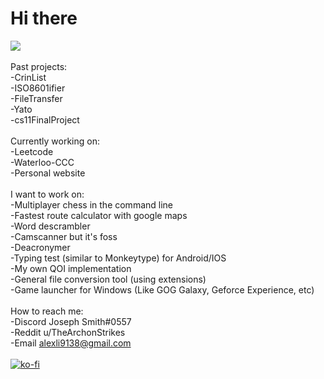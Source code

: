 # Hi there

<!--
**TheArchons/TheArchons** is a ✨ _special_ ✨ repository because its `README.md` (this file) appears on your GitHub profile.

Here are some ideas to get you started:

- 🔭 I’m currently working on ...
- 🌱 I’m currently learning ...
- 👯 I’m looking to collaborate on ...
- 🤔 I’m looking for help with ...
- 💬 Ask me about ...
- 📫 How to reach me: ...
- 😄 Pronouns: ...
- ⚡ Fun fact: ...
-->

<img src="https://skillicons.dev/icons?i=cpp,py,rust,git,github,vscode,bash,powershell,aws,js,html,css" />\
\
Past projects: \
-CrinList \
-ISO8601ifier \
-FileTransfer \
-Yato \
-cs11FinalProject \
\
Currently working on: \
-Leetcode \
-Waterloo-CCC \
-Personal website \
\
I want to work on: \
-Multiplayer chess in the command line \
-Fastest route calculator with google maps \
-Word descrambler \
-Camscanner but it's foss\
-Deacronymer\
-Typing test (similar to Monkeytype) for Android/IOS\
-My own QOI implementation\
-General file conversion tool (using extensions)\
-Game launcher for Windows (Like GOG Galaxy, Geforce Experience, etc)\
\
How to reach me: \
-Discord Joseph Smith#0557\
-Reddit u/TheArchonStrikes \
-Email alexli9138@gmail.com \
\
[![ko-fi](https://ko-fi.com/img/githubbutton_sm.svg)](https://ko-fi.com/H2H0DC8X3)

